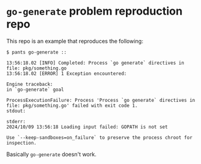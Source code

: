 # `go-generate` problem reproduction repo

This repo is an example that reproduces the following:

    $ pants go-generate ::

    13:56:18.02 [INFO] Completed: Process `go generate` directives in file: pkg/something.go
    13:56:18.02 [ERROR] 1 Exception encountered:

    Engine traceback:
    in `go-generate` goal

    ProcessExecutionFailure: Process 'Process `go generate` directives in file: pkg/something.go' failed with exit code 1.
    stdout:

    stderr:
    2024/10/09 13:56:18 Loading input failed: GOPATH is not set

    Use `--keep-sandboxes=on_failure` to preserve the process chroot for inspection.

Basically `go-generate` doesn't work.